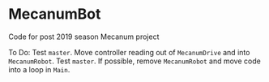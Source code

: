 # MecanumBot
Code for post 2019 season Mecanum project

To Do:
Test `master`.
Move controller reading out of `MecanumDrive` and into `MecanumRobot`.
Test `master`.
If possible, remove `MecanumRobot` and move code into a loop in `Main`.
